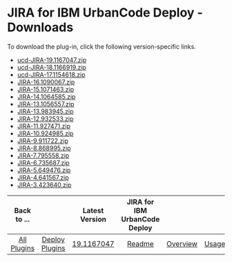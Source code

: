
# JIRA for IBM UrbanCode Deploy - Downloads

To download the plug-in, click the following version-specific links.
- [ucd-JIRA-19.1167047.zip](https://raw.githubusercontent.com/UrbanCode/IBM-UCD-PLUGINS/main/files/JIRA/ucd-JIRA-19.1167047.zip)
- [ucd-JIRA-18.1166919.zip](https://raw.githubusercontent.com/UrbanCode/IBM-UCD-PLUGINS/main/files/JIRA/ucd-JIRA-18.1166919.zip)
- [ucd-JIRA-17.1154618.zip](https://raw.githubusercontent.com/UrbanCode/IBM-UCD-PLUGINS/main/files/JIRA/ucd-JIRA-17.1154618.zip)
- [JIRA-16.1090067.zip](https://raw.githubusercontent.com/UrbanCode/IBM-UCD-PLUGINS/main/files/JIRA/JIRA-16.1090067.zip)
- [JIRA-15.1071463.zip](https://raw.githubusercontent.com/UrbanCode/IBM-UCD-PLUGINS/main/files/JIRA/JIRA-15.1071463.zip)
- [JIRA-14.1064585.zip](https://raw.githubusercontent.com/UrbanCode/IBM-UCD-PLUGINS/main/files/JIRA/JIRA-14.1064585.zip)
- [JIRA-13.1056557.zip](https://raw.githubusercontent.com/UrbanCode/IBM-UCD-PLUGINS/main/files/JIRA/JIRA-13.1056557.zip)
- [JIRA-13.983945.zip](https://raw.githubusercontent.com/UrbanCode/IBM-UCD-PLUGINS/main/files/JIRA/JIRA-13.983945.zip)
- [JIRA-12.932533.zip](https://raw.githubusercontent.com/UrbanCode/IBM-UCD-PLUGINS/main/files/JIRA/JIRA-12.932533.zip)
- [JIRA-11.927471.zip](https://raw.githubusercontent.com/UrbanCode/IBM-UCD-PLUGINS/main/files/JIRA/JIRA-11.927471.zip)
- [JIRA-10.924985.zip](https://raw.githubusercontent.com/UrbanCode/IBM-UCD-PLUGINS/main/files/JIRA/JIRA-10.924985.zip)
- [JIRA-9.911722.zip](https://raw.githubusercontent.com/UrbanCode/IBM-UCD-PLUGINS/main/files/JIRA/JIRA-9.911722.zip)
- [JIRA-8.868995.zip](https://raw.githubusercontent.com/UrbanCode/IBM-UCD-PLUGINS/main/files/JIRA/JIRA-8.868995.zip)
- [JIRA-7.795558.zip](https://raw.githubusercontent.com/UrbanCode/IBM-UCD-PLUGINS/main/files/JIRA/JIRA-7.795558.zip)
- [JIRA-6.735687.zip](https://raw.githubusercontent.com/UrbanCode/IBM-UCD-PLUGINS/main/files/JIRA/JIRA-6.735687.zip)
- [JIRA-5.649476.zip](https://raw.githubusercontent.com/UrbanCode/IBM-UCD-PLUGINS/main/files/JIRA/JIRA-5.649476.zip)
- [JIRA-4.641567.zip](https://raw.githubusercontent.com/UrbanCode/IBM-UCD-PLUGINS/main/files/JIRA/JIRA-4.641567.zip)
- [JIRA-3.423640.zip](https://raw.githubusercontent.com/UrbanCode/IBM-UCD-PLUGINS/main/files/JIRA/JIRA-3.423640.zip)

|Back to ...||Latest Version|JIRA for IBM UrbanCode Deploy ||||
| :---: | :---: | :---: | :---: | :---: | :---: | :---: |
|[All Plugins](../../index.md)|[Deploy Plugins](../README.md)|[19.1167047](https://raw.githubusercontent.com/UrbanCode/IBM-UCD-PLUGINS/main/files/JIRA/ucd-JIRA-19.1167047.zip)|[Readme](README.md)|[Overview](overview.md)|[Usage](usage.md)|[Steps](steps.md)|
